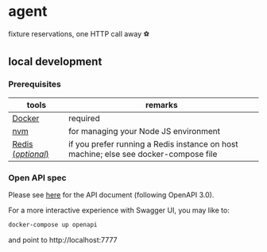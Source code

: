 # agent
fixture reservations, one HTTP call away :soccer:

## local development

### Prerequisites

| tools | remarks |
| --- | --- |
| [Docker]() | required |
| [nvm](https://github.com/nvm-sh/nvm) | for managing your Node JS environment |
| [Redis (_optional_)]() | if you prefer running a Redis instance on host machine; else see docker-compose file |

### Open API spec

Please see [here](docs/openapi.yml) for the API document (following OpenAPI 3.0).

For a more interactive experience with Swagger UI, you may like to:

```sh
docker-compose up openapi
```

and point to http://localhost:7777

